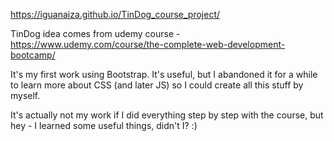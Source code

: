 https://iguanaiza.github.io/TinDog_course_project/

TinDog idea comes from udemy course  - https://www.udemy.com/course/the-complete-web-development-bootcamp/

It's my first work using Bootstrap. It's useful, but I abandoned it for a while to learn more about CSS (and later JS) so I could create all this stuff by myself.

It's actually not my work if I did everything step by step with the course, but hey - I learned some useful things, didn't I? :)
